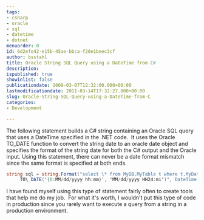 ```yaml
---
tags:
- csharp
- oracle
- sql
- datetime
- dotnet
menuorder: 0
id: 6d2efe42-e15b-45ae-bbca-f20e1beec3cf
author: bsstahl
title: Oracle String SQL Query using a DateTime from C#
description: 
ispublished: true
showinlist: false
publicationdate: 2009-03-07T12:32:00.000+00:00
lastmodificationdate: 2011-03-14T17:32:27.000+00:00
slug: Oracle-String-SQL-Query-using-a-DateTime-from-C
categories:
- Development

---
```

The following statement builds a C# string containing an Oracle SQL query that uses a DateTime specified in the .NET code.  It uses the Oracle TO\_DATE function to convert the string date to an oracle date object and specifies the format of the string date for both the C# output and the Oracle input. Using this statement, there can never be a date format mismatch since the same format is specified at both ends.

```csharp
string sql = string.Format("select \* from MyDB.MyTable t where t.MyDate &gt;
     TO\_DATE('{0:MM/dd/yyyy hh:mm}', 'MM/dd/yyyy HH24:mi')", DateTime.Now);
```

I have found myself using this type of statement fairly often to create tools that help me do my job.  For what it's worth, I wouldn't put this type of code in production since you rarely want to execute a query from a string in a production environment.
